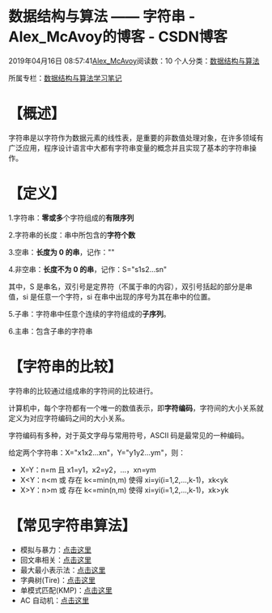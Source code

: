 # 数据结构与算法 —— 字符串 - Alex_McAvoy的博客 - CSDN博客





2019年04月16日 08:57:41[Alex_McAvoy](https://me.csdn.net/u011815404)阅读数：10
个人分类：[数据结构与算法](https://blog.csdn.net/u011815404/article/category/8816455)

所属专栏：[数据结构与算法学习笔记](https://blog.csdn.net/column/details/34684.html)









# 【概述】

字符串是以字符作为数据元素的线性表，是重要的非数值处理对象，在许多领域有广泛应用，程序设计语言中大都有字符串变量的概念并且实现了基本的字符串操作。

# 【定义】

1.字符串：**零或多**个字符组成的**有限序列**

2.字符串的长度：串中所包含的**字符个数**

3.空串：**长度为 0 的串**，记作：""

4.非空串：**长度不为 0 的串**，记作：S="s1s2...sn"

其中，S 是串名，双引号是定界符（不属于串的内容），双引号括起的部分是串值，si 是任意一个字符，si 在串中出现的序号为其在串中的位置。

5.子串：字符串中任意个连续的字符组成的**子序列**。

6.主串：包含子串的字符串

# 【字符串的比较】

字符串的比较通过组成串的字符间的比较进行。

计算机中，每个字符都有一个唯一的数值表示，即**字符编码**，字符间的大小关系就定义为对应字符编码之间的大小关系。

字符编码有多种，对于英文字母与常用符号，ASCII 码是最常见的一种编码。

给定两个字符串：X="x1x2...xn"，Y="y1y2...ym"，则：
- X=Y：n=m 且 x1=y1，x2=y2，...，xn=ym
- X<Y：n<m 或 存在 k<=min(n,m) 使得 xi=yi(i=1,2,...,k-1)，xk<yk 
- X>Y：n>m 或 存在 k<=min(n,m) 使得 xi=yi(i=1,2,...,k-1)，xk>yk 

# 【常见字符串算法】
- 模拟与暴力：[点击这里](https://blog.csdn.net/u011815404/article/details/88421096)
- 回文串相关：[点击这里](https://blog.csdn.net/u011815404/article/details/86757127)
- 最大最小表示法：[点击这里](https://blog.csdn.net/u011815404/article/details/87985191)
- 字典树(Tire)：[点击这里](https://blog.csdn.net/u011815404/article/details/87720559)
- 单模式匹配(KMP)：[点击这里](https://blog.csdn.net/u011815404/article/details/87923765)
- AC 自动机：[点击这里](https://blog.csdn.net/u011815404/article/details/88231972)



